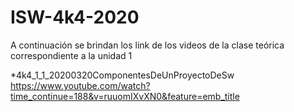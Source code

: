 # ISW-4k4-2020
A continuación se brindan los link de los videos de la clase teórica correspondiente a la unidad 1

*4k4_1_1_20200320ComponentesDeUnProyectoDeSw	
  https://www.youtube.com/watch?time_continue=188&v=ruuomIXvXN0&feature=emb_title

